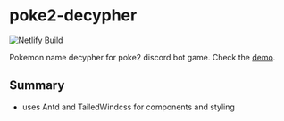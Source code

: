 # poke2-decypher

![Netlify Build](https://img.shields.io/netlify/7c60c58e-d04e-4918-b0d5-6491087426ab?style=for-the-badge)

Pokemon name decypher for poke2 discord bot game. Check the [demo](https://hopeful-brattain-b982cb.netlify.app/).

## Summary
- uses Antd and TailedWindcss for components and styling
